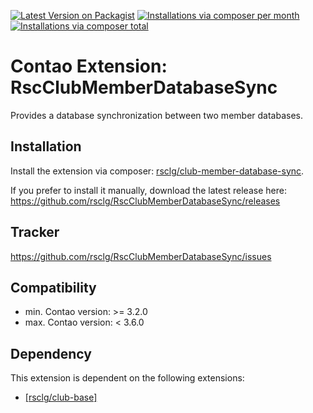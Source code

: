 [![Latest Version on Packagist](http://img.shields.io/packagist/v/rsclg/club-member-database-sync.svg?style=flat)](https://packagist.org/packages/rsclg/club-member-database-sync)
[![Installations via composer per month](http://img.shields.io/packagist/dm/rsclg/club-member-database-sync.svg?style=flat)](https://packagist.org/packages/rsclg/club-member-database-sync)
[![Installations via composer total](http://img.shields.io/packagist/dt/rsclg/club-member-database-sync.svg?style=flat)](https://packagist.org/packages/rsclg/club-member-database-sync)

Contao Extension: RscClubMemberDatabaseSync
===========================================

Provides a database synchronization between two member databases.


Installation
------------

Install the extension via composer: [rsclg/club-member-database-sync](https://packagist.org/packages/rsclg/club-member-database-sync).

If you prefer to install it manually, download the latest release here: https://github.com/rsclg/RscClubMemberDatabaseSync/releases


Tracker
-------

https://github.com/rsclg/RscClubMemberDatabaseSync/issues


Compatibility
-------------

- min. Contao version: >= 3.2.0
- max. Contao version: <  3.6.0


Dependency
----------

This extension is dependent on the following extensions:

- [[rsclg/club-base]](https://packagist.org/packages/rsclg/club-base)